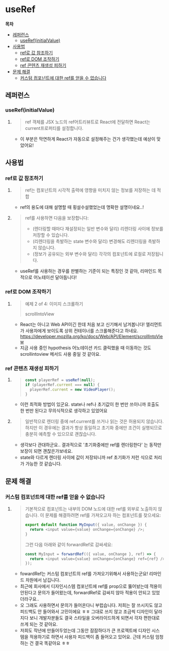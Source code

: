 # useRef

**목차**

- [레퍼런스](#레퍼런스)
  - [useRef(initialValue)](#userefinitialvalue)
- [사용법](#사용법)
  - [ref로 값 참조하기](#ref로-값-참조하기)
  - [ref로 DOM 조작하기](#ref로-dom-조작하기)
  - [ref 콘텐츠 재생성 피하기](#ref-콘텐츠-재생성-피하기)
- [문제 해결](#문제-해결)
  - [커스텀 컴포넌트에 대한 ref를 얻을 수 없습니다](#커스텀-컴포넌트에-대한-ref를-얻을-수-없습니다)

## 레퍼런스

### useRef(initialValue)

1. > ref 객체를 JSX 노드의 ref어트리뷰트로 React에 전달하면 React는 current프로퍼티를 설정합니다.
   - 이 부분은 막연하게 React가 자동으로 설정해주는 건가 생각했는데 예상이 맞았어요!

## 사용법

### ref로 값 참조하기

1. > ref는 컴포넌트의 시각적 출력에 영향을 미치지 않는 정보를 저장하는 데 적합

   - ref의 용도에 대해 설명할 때 횡설수설했었는데 명확한 설명이네요..!

2. > ref를 사용하면 다음을 보장합니다:
   >
   > - (렌더링할 때마다 재설정되는 일반 변수와 달리) 리렌더링 사이에 정보를 저장할 수 있습니다.
   > - (리렌더링을 촉발하는 state 변수와 달리) 변경해도 리렌더링을 촉발하지 않습니다.
   > - (정보가 공유되는 외부 변수와 달리) 각각의 컴포넌트에 로컬로 저장됩니다.

   - useRef를 사용하는 경우를 판별하는 기준이 되는 특징인 것 같아, 리마인드 목적으로 어노테이션 달아둡니다!

### ref로 DOM 조작하기

1. > 예제 2 of 4: 이미지 스크롤하기
   >
   > scrollIntoView

   - React는 아니고 Web API이긴 한데 처음 보고 신기해서 남겨봅니다! 엘리먼트가 사용자에게 보이도록 상위 컨테이너를 스크롤해준다고 하네요. https://developer.mozilla.org/ko/docs/Web/API/Element/scrollIntoView
   - 지금 사용 중인 hypothesis 어노테이션 카드 클릭했을 때 이동하는 것도 scrollintoview 메서드 사용 중일 것 같아요.

### ref 콘텐츠 재생성 피하기

1.  > ```js
    > const playerRef = useRef(null);
    > if (playerRef.current === null) {
    >   playerRef.current = new VideoPlayer();
    > }
    > ```

    - 이런 최적화 방법이 있군요. state나 ref나 초기값이 한 번만 쓰이니까 호출도 한 번만 된다고 무의식적으로 생각하고 있었어요

2.  > 일반적으로 렌더링 중에 ref.current를 쓰거나 읽는 것은 허용되지 않습니다. 하지만 이 경우에는 결과가 항상 동일하고 초기화 중에만 조건이 실행되므로 충분히 예측할 수 있으므로 괜찮습니다.

    - 생각보다 관대하군요.. 결과적으로 '초기화중에만 ref를 렌더링한다' 는 동작만 보장이 되면 괜찮은가보네요.
    - state와 다르게 렌더링 사이에 값이 저장되니까 ref 초기화가 저런 식으로 처리가 가능한 것 같습니다.

## 문제 해결

### 커스텀 컴포넌트에 대한 ref를 얻을 수 없습니다

1.  > 기본적으로 컴포넌트는 내부의 DOM 노드에 대한 ref를 외부로 노출하지 않습니다. 이 문제를 해결하려면 ref를 가져오고자 하는 컴포넌트를 찾으세요:
    >
    > ```js
    > export default function MyInput({ value, onChange }) {
    >   return <input value={value} onChange={onChange} />;
    > }
    > ```
    >
    > 그런 다음 아래와 같이 forwardRef로 감싸세요:
    >
    > ```js
    > const MyInput = forwardRef(({ value, onChange }, ref) => {
    >   return <input value={value} onChange={onChange} ref={ref} />;
    > });
    > ```

    - fowardRef는 커스텀 컴포넌트의 ref를 가져오기위해서 사용하는군요! 리마인드 차원에서 남깁니다.
    - 최근에 회사에서 디자인시스템 컴포넌트에 ref를 prop으로 뚫어놨는데 적용이 안된다고 문의가 들어왔는데, forwardRef로 감싸지 않아 적용이 안되고 있었더라구요..
    - 오 그래도 사용하면서 문의가 들어온다니 부럽습니다. 저희는 잘 쓰시지도 않고 피드백도 안 들어와서 고민이에요 ㅎㅎ 그대로 쓰지 않고 조금씩 디자인이 달라지다 보니 개발자분들도 결국 스타일을 오버라이드하게 되면서 각자 편한대로 쓰게 되는 것 같아요.
    - 저희도 작년에 만들어두었는데 그동안 잠잠하다가 큰 프로젝트에 디자인 시스템을 적용하기로 하면서 사용자 피드백이 좀 들어오고 있어요. 근데 커스텀 엄청 하는 건 결국 똑같아요 ㅎㅎ
